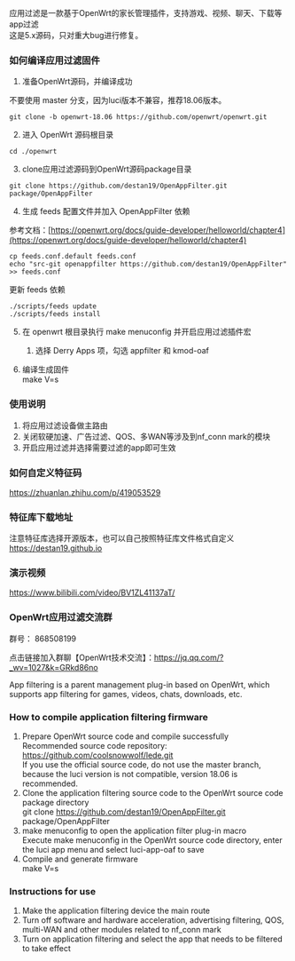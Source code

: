 

应用过滤是一款基于OpenWrt的家长管理插件，支持游戏、视频、聊天、下载等app过滤  
这是5.x源码，只对重大bug进行修复。

### 如何编译应用过滤固件
1. 准备OpenWrt源码，并编译成功

不要使用 master 分支，因为luci版本不兼容，推荐18.06版本。

```shell
git clone -b openwrt-18.06 https://github.com/openwrt/openwrt.git
```

2. 进入 OpenWrt 源码根目录

```
cd ./openwrt 
```

3. clone应用过滤源码到OpenWrt源码package目录

```shell
git clone https://github.com/destan19/OpenAppFilter.git package/OpenAppFilter  
```

4. 生成 feeds 配置文件并加入 OpenAppFilter 依赖

参考文档：[https://openwrt.org/docs/guide-developer/helloworld/chapter4](https://openwrt.org/docs/guide-developer/helloworld/chapter4)

```shell
cp feeds.conf.default feeds.conf
echo "src-git openappfilter https://github.com/destan19/OpenAppFilter" >> feeds.conf
```

更新 feeds 依赖
```
./scripts/feeds update
./scripts/feeds install
```

5. 在 openwrt 根目录执行 make menuconfig 并开启应用过滤插件宏
    1. 选择 Derry Apps 项，勾选 appfilter 和 kmod-oaf

6. 编译生成固件  
    make V=s   
### 使用说明
1. 将应用过滤设备做主路由  
2. 关闭软硬加速、广告过滤、QOS、多WAN等涉及到nf_conn mark的模块  
3. 开启应用过滤并选择需要过滤的app即可生效  

### 如何自定义特征码
https://zhuanlan.zhihu.com/p/419053529  

### 特征库下载地址
注意特征库选择开源版本，也可以自己按照特征库文件格式自定义  
https://destan19.github.io    

### 演示视频 
https://www.bilibili.com/video/BV1ZL41137aT/


### OpenWrt应用过滤交流群
群号： 868508199

点击链接加入群聊【OpenWrt技术交流】：https://jq.qq.com/?_wv=1027&k=GRkd86no

App filtering is a parent management plug-in based on OpenWrt, which supports app filtering for games, videos, chats, downloads, etc.
### How to compile application filtering firmware
1. Prepare OpenWrt source code and compile successfully  
    Recommended source code repository:  
    https://github.com/coolsnowwolf/lede.git  
    If you use the official source code, do not use the master branch, because the luci version is not compatible, version 18.06 is recommended.  
2. Clone the application filtering source code to the OpenWrt source code package directory  
git clone https://github.com/destan19/OpenAppFilter.git package/OpenAppFilter  
3. make menuconfig to open the application filter plug-in macro  
     Execute make menuconfig in the OpenWrt source code directory, enter the luci app menu and select luci-app-oaf to save  
4. Compile and generate firmware  
     make V=s  
### Instructions for use
1. Make the application filtering device the main route  
2. Turn off software and hardware acceleration, advertising filtering, QOS, multi-WAN and other modules related to nf_conn mark  
3. Turn on application filtering and select the app that needs to be filtered to take effect  

